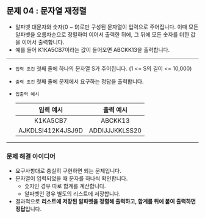 ## 문제 04 : 문자열 재정렬
- 알파벳 대문자와 숫자(0 ~ 9)로만 구성된 문자열이 입력으로 주어집니다. 이때 모든 알파벳을 오름차순으로 정렬하여 이어서 출력한 뒤에, 그 뒤에 모든 숫자를 더한 값을 이어서 출력합니다.
- 예를 들어 K1KA5CB7이라는 값이 들어오면 ABCKK13을 출력합니다.
---
- `입력 조건` 첫째 줄에 하나의 문자열 S가 주어집니다. (1 <= S의 길이 <= 10,000)
- `출력 조건` 첫째 줄에 문제에서 요구하는 정답을 출력합니다.
- `입출력 예시`

  | 입력 예시 | 출력 예시 |
  |:-:|:-:|
  | K1KA5CB7 | ABCKK13 |
  | AJKDLSI412K4JSJ9D | ADDIJJJKKLSS20 |
---
### 문제 해결 아이디어
- 요구사항대로 충실히 구현하면 되는 문제입니다.
- 문자열이 입력되었을 때 문자를 하나씩 확인합니다.
  - 숫자인 경우 따로 합계를 계산합니다.
  - 알파벳인 경우 별도의 리스트에 저장합니다.
- 결과적으로 **리스트에 저장된 알파벳을 정렬해 출력하고, 합계를 뒤에 붙여 출력하면 정답**입니다.